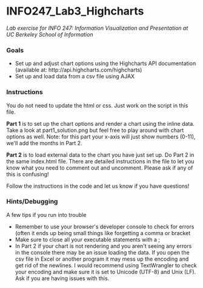 # INFO247_Lab3_Highcharts
<em>Lab exercise for INFO 247: Information Visualization and Presentation at UC Berkeley School of Information</em>

<h3>Goals</h3>
<ul>
<li>Set up and adjust chart options using the Highcharts API documentation (available at: http://api.highcharts.com/highcharts)</li>
<li>Set up and load data from a csv file using AJAX</li>
</ul>

<h3>Instructions</h3>
<p>You do not need to update the html or css. Just work on the script in this file.</p>
<strong>Part 1</strong> is to set up the chart options and render a chart using the inline data. Take a look at part1_solution.png but feel free to play around with chart options as well. Note: for this part your x-axis will just show numbers (0-11), we'll add the months in Part 2. 

<strong>Part 2</strong> is to load external data to the chart you have just set up. Do Part 2 in the same index.html file. There are detailed instructions in the file to let you know what you need to comment out and uncomment. Please ask if any of this is confusing!

Follow the instructions in the code and let us know if you have questions! 

<h3>Hints/Debugging</h3>
<p>A few tips if you run into trouble</p>
<ul>
<li>Remember to use your browser's developer console to check for errors (often it ends up being small things like forgetting a comma or bracket</li>
<li>Make sure to close all your executable statements with a ;</li>
<li>In Part 2 if your chart is not rendering and you aren't seeing any errors in the console there may be an issue loading the data. If you open the csv file in Excel or another program it may mess up the encoding and get rid of the newlines. I would recommend using TextWrangler to check your encoding and make sure it is set to Unicode (UTF-8) and Unix (LF). Ask if you are having issues with this.</li>

